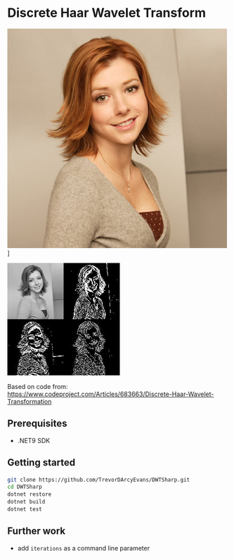 # Discrete Haar Wavelet Transform

![AlysonHannigan_0.jpg](DWTSharp.Tests/images/AlysonHannigan_0.jpg)] <p/>

![AlysonHannigan_0_out.jpg](AlysonHannigan_0_out.jpg) <p/>

Based on code from:<br/>
  https://www.codeproject.com/Articles/683663/Discrete-Haar-Wavelet-Transformation


## Prerequisites

* .NET9 SDK


## Getting started

```bash
git clone https://github.com/TrevorDArcyEvans/DWTSharp.git
cd DWTSharp
dotnet restore
dotnet build
dotnet test
```

## Further work
* add `iterations` as a command line parameter
